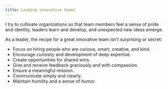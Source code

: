 ```yaml
---
title: Leading innovative teams
---
```


I try to cultivate organizations so that team members feel a sense of pride and identity, leaders learn and develop, and unexpected new ideas emerge. 

As a leader, the recipe for a great innovative team isn't surprising or secret:

- Focus on hiring people who are curious, smart, creative, and kind. 
- Encourage curiosity and development of deep expertise.
- Create opportunities for shared wins.
- Give and receive feedback graciously and with compassion.
- Ensure a meaningful mission.
- Communicate simply and clearly.
- Maintain humility and a sense of humor.